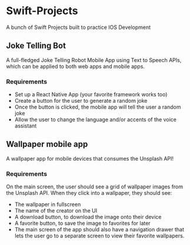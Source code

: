 # Swift-Projects
A bunch of Swift Projects built to practice IOS Development

## Joke Telling Bot
A full-fledged Joke Telling Robot Mobile App using Text to Speech APIs, which can be applied to both web apps and mobile apps.

### Requirements
- Set up a React Native App (your favorite framework works too)
- Create a button for the user to generate a random joke
- Once the button is clicked, the mobile app will tell the user a random joke
- Allow the user to change the language and/or accents of the voice assistant

## Wallpaper mobile app
A wallpaper app for mobile devices that consumes the Unsplash API! 

### Requirements
On the main screen, the user should see a grid of wallpaper images from the Unsplash API. When they click into a wallpaper, they should see:
- The wallpaper in fullscreen
- The name of the creator on the UI
- A download button, to download the image onto their device
- A favorite button, to save the image to favorites for later
- The main screen of the app should also have a navigation drawer that lets the user go to a separate screen to view their favorite wallpapers.
